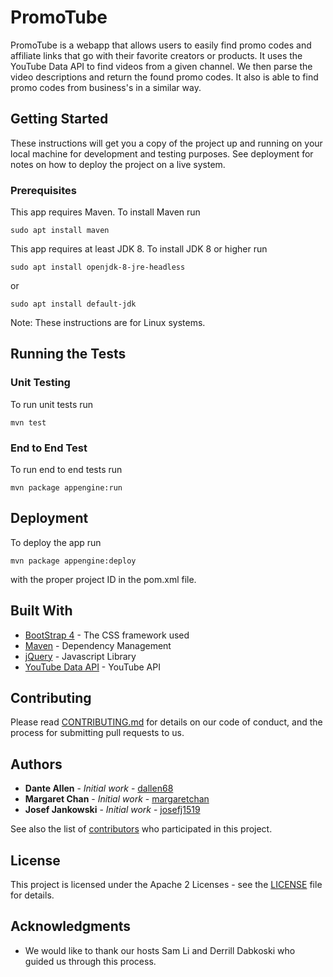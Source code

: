 # PromoTube

PromoTube is a webapp that allows users to easily find promo codes and affiliate links that go with their favorite creators or products.
It uses the YouTube Data API to find videos from a given channel. We then parse the video descriptions and return the found promo codes.
It also is able to find promo codes from business's in a similar way.

## Getting Started

These instructions will get you a copy of the project up and running on your local machine for development and testing purposes. See deployment for notes on how to deploy the project on a live system.

### Prerequisites

This app requires Maven. To install Maven run

```
sudo apt install maven
```
This app requires at least JDK 8. To install JDK 8 or higher run
```
sudo apt install openjdk-8-jre-headless
```
or
```
sudo apt install default-jdk 
```
Note: These instructions are for Linux systems.

## Running the Tests


### Unit Testing

To run unit tests run
```
mvn test
```

### End to End Test

To run end to end tests run
```
mvn package appengine:run
```

## Deployment

To deploy the app run

```
mvn package appengine:deploy
```
with the proper project ID in the pom.xml file.

## Built With

* [BootStrap 4](https://getbootstrap.com/docs/4.0/getting-started/introduction/) - The CSS framework used
* [Maven](https://maven.apache.org/) - Dependency Management
* [jQuery](https://api.jquery.com/) - Javascript Library
* [YouTube Data API](https://developers.google.com/youtube/v3) - YouTube API

## Contributing

Please read [CONTRIBUTING.md](https://gist.github.com/PurpleBooth/b24679402957c63ec426) for details on our code of conduct, and the process for submitting pull requests to us.

## Authors

* **Dante Allen** - *Initial work* - [dallen68](https://github.com/dallen68)
* **Margaret Chan** - *Initial work* - [margaretchan](https://github.com/margaretchan)
* **Josef Jankowski** - *Initial work* - [josefj1519](https://github.com/josefj1519)

See also the list of [contributors](https://github.com/dallen68/PromoTube/contributors) who participated in this project.

## License

This project is licensed under the Apache 2 Licenses - see the [LICENSE](LICENSE) file for details.

## Acknowledgments

* We would like to thank our hosts Sam Li and Derrill Dabkoski who guided us through this process.
